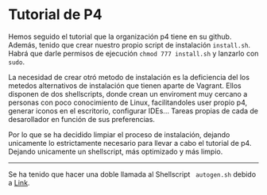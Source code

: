 # Tutorial de P4


Hemos seguido el tutorial que la organización p4 tiene en su github. Además, tenido que crear nuestro propio script de instalación ```install.sh```. Habrá que darle permisos de ejecución ```chmod 777 install.sh``` y lanzarlo con ```sudo```. 

La necesidad de crear otró metodo de instalación es la deficiencia del los metedos alternativos de instalación que tienen aparte de Vagrant. Ellos disponen de dos shellscripts, donde crean un enviroment muy cercano a personas con poco conocimiento de Linux, facilitandoles user propio p4, generar iconos en el escritorio, configurar IDEs... Tareas propias de cada de desarollador en función de sus preferencias. 

Por lo que se ha decidido limpiar el proceso de instalación, dejando unicamente lo estrictamente necesario para llevar a cabo el tutorial de p4. Dejando unicamente un shellscript, más optimizado y  más limpio.

----

Se ha tenido que hacer una doble llamada al Shellscript ``` autogen.sh``` debido a [Link](https://github.com/protocolbuffers/protobuf/issues/149).  
